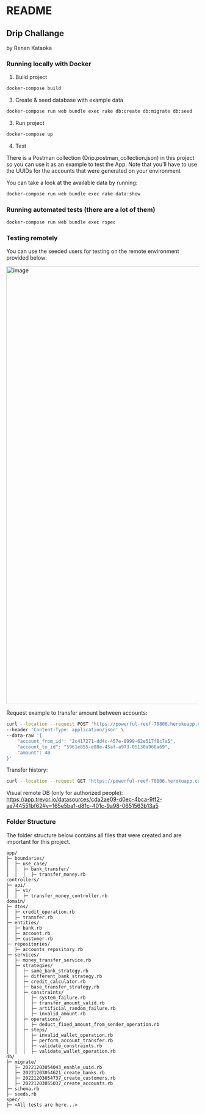 # README

## Drip Challange
by Renan Kataoka

### Running locally with Docker
1. Build project

```sh
docker-compose build
```

3. Create & seed database with example data

```sh
docker-compose run web bundle exec rake db:create db:migrate db:seed
```

3. Run project

```sh
docker-compose up
```

4. Test

There is a Postman collection (Drip.postman_collection.json) in this project so you can use it as an example to test the App. Note that you'll have to use the UUIDs for the accounts that were generated on your environment

You can take a look at the available data by running:

```sh
docker-compose run web bundle exec rake data:show
```

### Running automated tests (there are a lot of them)

```sh
docker-compose run web bundle exec rspec
```

### Testing remotely
You can use the seeded users for testing on the remote environment provided below:

<img width="1144" alt="image" src="https://user-images.githubusercontent.com/34048664/205466193-3d2677e7-8de9-41c2-ac2f-9a2256a446d8.png">

Request example to transfer amount between accounts:

```sh
curl --location --request POST 'https://powerful-reef-70806.herokuapp.com/api/v1/transfer-money' \
--header 'Content-Type: application/json' \
--data-raw '{
    "account_from_id": "2c417271-dd4c-457e-8999-62e517f8c7a5",
    "account_to_id": "5961e855-e08e-45af-a973-05130a960a69",
    "amount": 40
}'
```

Transfer history:

```sh
curl --location --request GET 'https://powerful-reef-70806.herokuapp.com/api/v1/wallets'
```

Visual remote DB (only for authorized people): https://app.trevor.io/datasources/cda2ae09-d0ec-4bca-9ff2-ae744551bf62#v=165e5ba1-d81c-401c-9a98-0651563b13a5

### Folder Structure

The folder structure below contains all files that were created and are important for this project.

```
app/
├─ boundaries/
│  ├─ use_case/
│  │  ├─ bank_transfer/
│  │  │  ├─ transfer_money.rb
controllers/
├─ api/
│  ├─ v1/
│  │  ├─ transfer_money_controller.rb
domain/
├─ dtos/
│  ├─ credit_operation.rb
│  ├─ transfer.rb
├─ entities/
│  ├─ bank.rb
│  ├─ account.rb
│  ├─ customer.rb
├─ repositories/
│  ├─ accounts_repository.rb
├─ services/
│  ├─ money_transfer_service.rb
│  ├─ strategies/
│  │  ├─ same_bank_strategy.rb
│  │  ├─ different_bank_strategy.rb
│  │  ├─ credit_calculator.rb
│  │  ├─ base_transfer_strategy.rb
│  │  ├─ constraints/
│  │  │  ├─ system_failure.rb
│  │  │  ├─ transfer_amount_valid.rb
│  │  │  ├─ artificial_random_failure.rb
│  │  │  ├─ invalid_amount.rb
│  │  ├─ operations/
│  │  │  ├─ deduct_fixed_amount_from_sender_operation.rb
│  │  ├─ steps/
│  │  │  ├─ invalid_wallet_operation.rb
│  │  │  ├─ perform_account_transfer.rb
│  │  │  ├─ validate_constraints.rb
│  │  │  ├─ validate_wallet_operation.rb
db/
├─ migrate/
│  ├─ 20221203054043_enable_uuid.rb
│  ├─ 20221203054621_create_banks.rb
│  ├─ 20221203054737_create_customers.rb
│  ├─ 20221203055037_create_accounts.rb
├─ schema.rb
├─ seeds.rb
spec/
├─ <All tests are here...>
```
